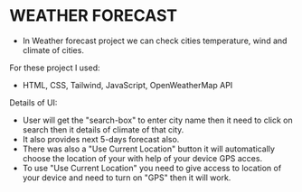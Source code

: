 # WEATHER FORECAST

- In Weather forecast project we can check cities temperature, wind and climate of cities.

For these project I used:
- HTML, CSS, Tailwind, JavaScript, OpenWeatherMap API

Details of UI:
- User will get the "search-box" to enter city name then it need to click on search then it details of climate of that city.
- It also provides next 5-days forecast also.
- There was also a "Use Current Location" button it will automatically choose the location of your with help of your device GPS acces.
- To use "Use Current Location" you need to give access to location of your device and need to turn on "GPS" then it will work.  